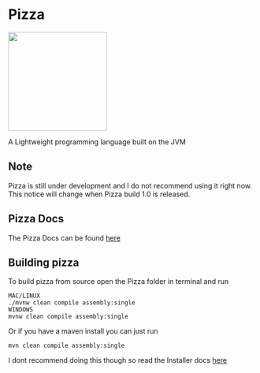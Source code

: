 # Pizza
<img src=https://raw.githubusercontent.com/Interfiber/Pizza/master/repo/images/logo.png height=200 width=200><img>

A Lightweight programming language built on the JVM

## Note
Pizza is still under development and I do not recommend using it right now. This notice will change when Pizza build 1.0 is
released.


## Pizza Docs
The Pizza Docs can be found [here](https://interfiber.github.io/pizza-docs)
## Building pizza
To build pizza from source open the Pizza folder in terminal and run 
```
MAC/LINUX
./mvnw clean compile assembly:single
WINDOWS
mvnw clean compile assembly:single
```
Or if you have a maven install you can just run
```
mvn clean compile assembly:single

```
I dont recommend doing this though so read the Installer docs [here](https://interfiber.github.io/docs/pizza-installer)
